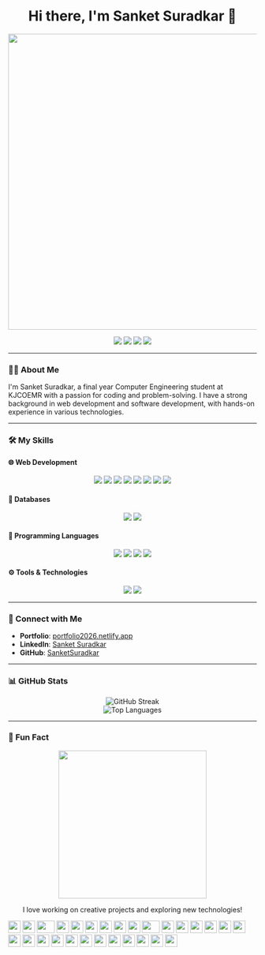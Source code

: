 <h1 align="center">Hi there, I'm Sanket Suradkar 👋</h1>

<p align="center"><a href="https://portfolio2026.netlify.app/">
<img src="https://user-images.githubusercontent.com/74038190/225813708-98b745f2-7d22-48cf-9150-083f1b00d6c9.gif" width="600" onclick> </a>
</p>

<p align="center">
  <a href="https://github.com/SanketSuradkar"><img src="https://img.shields.io/github/followers/SanketSuradkar?label=Follow&style=social"></a>
  <a href="https://www.linkedin.com/in/sanket-suradkar/"><img src="https://img.shields.io/badge/LinkedIn-blue?style=flat&logo=linkedin"></a>
  <a href="https://portfolio2026.netlify.app/"><img src="https://img.shields.io/badge/Portfolio-Visit-blue?style=flat&logo=internet-explorer"></a>
    <a href="https://github.com/SanketSuradkar"><img src="https://komarev.com/ghpvc/?username=SanketSuradkar&color=blue&style=flat"></a>

</p>


---

### 👨‍💻 About Me

I'm Sanket Suradkar, a final year Computer Engineering student at KJCOEMR with a passion for coding and problem-solving. I have a strong background in web development and software development, with hands-on experience in various technologies.

---

### 🛠️ My Skills 

#### 🌐 Web Development
<p align="center">
  <img src="https://img.shields.io/badge/-HTML5-E34F26?style=flat-square&logo=html5&logoColor=white" />
  <img src="https://img.shields.io/badge/-CSS3-1572B6?style=flat-square&logo=css3" />
  <img src="https://img.shields.io/badge/-JavaScript-F7DF1E?style=flat-square&logo=javascript&logoColor=black" />
  <img src="https://img.shields.io/badge/-React-61DAFB?style=flat-square&logo=react&logoColor=black" />
  <img src="https://img.shields.io/badge/-Django-092E20?style=flat-square&logo=django" />
  <img src="https://img.shields.io/badge/-Tailwind_CSS-38B2AC?style=flat-square&logo=tailwind-css&logoColor=white" />
  <img src="https://img.shields.io/badge/-Three.js-000000?style=flat-square&logo=three.js&logoColor=white" />
  <img src="https://img.shields.io/badge/-Vite-646CFF?style=flat-square&logo=vite&logoColor=white" />
</p>

#### 💾 Databases
<p align="center">
  <img src="https://img.shields.io/badge/-MySQL-4479A1?style=flat-square&logo=mysql&logoColor=white" />
  <img src="https://img.shields.io/badge/-MongoDB-47A248?style=flat-square&logo=mongodb&logoColor=white" />
</p>

#### 🚀 Programming Languages
<p align="center">
  <img src="https://img.shields.io/badge/-Python-3776AB?style=flat-square&logo=python&logoColor=white" />
  <img src="https://img.shields.io/badge/-C++-00599C?style=flat-square&logo=c%2B%2B&logoColor=white" />
  <img src="https://img.shields.io/badge/-Java-F09820?style=flat-square&logo=java&logoColor=white" />
  <img src="https://img.shields.io/badge/-JavaScript-F7DF1E?style=flat-square&logo=javascript&logoColor=black" />
</p>

#### ⚙️ Tools & Technologies
<p align="center">
  <img src="https://img.shields.io/badge/-Git-F05032?style=flat-square&logo=git&logoColor=white" />
  <img src="https://img.shields.io/badge/-VS_Code-007ACC?style=flat-square&logo=visual-studio-code&logoColor=white" />
</p>

---

### 🔗 Connect with Me

- **Portfolio**: [portfolio2026.netlify.app](https://portfolio2026.netlify.app/)
- **LinkedIn**: [Sanket Suradkar](https://www.linkedin.com/in/sanket-suradkar/)
- **GitHub**: [SanketSuradkar](https://github.com/SanketSuradkar)

---

### 📊 GitHub Stats

<p align="center">
<!-- <!--   <img src="https://github-readme-stats.vercel.app/api?username=SanketSuradkar&show_icons=true&theme=radical" alt="GitHub Stats" /> -->
  <img src="https://github-readme-streak-stats.herokuapp.com/?user=SanketSuradkar&theme=radical" alt="GitHub Streak" /> <br>
  <img src="https://github-readme-stats.vercel.app/api/top-langs/?username=SanketSuradkar&layout=compact&theme=radical" alt="Top Languages" />
</p>

---

### 🎨 Fun Fact

<p align="center">
  <img src="https://media.giphy.com/media/3ohhwytHcusSCXXOUg/giphy.gif" width="300"/>
</p>
<p align="center">I love working on creative projects and exploring new technologies!</p>
<div align="">
    <img src="https://cultofthepartyparrot.com/parrots/hd/githubparrot.gif" width="25" height="25"/>
    <img src="https://cultofthepartyparrot.com/flags/hd/iranparrot.gif" width="25" height="25"/>
    <img src="https://cultofthepartyparrot.com/parrots/asyncparrot.gif" width="36" height="25"/>
    <img src="https://cultofthepartyparrot.com/parrots/hd/60fpsparrot.gif" width="25" height="25"/>
    <img src="https://cultofthepartyparrot.com/parrots/hd/jumpingparrot.gif" width="25" height="25"/>
    <img src="https://cultofthepartyparrot.com/parrots/hd/opensourceparrot.gif" width="25" height="25"/>
    <img src="https://cultofthepartyparrot.com/parrots/hd/dealwithitnowparrot.gif" width="25" height="25"/>
    <img src="https://cultofthepartyparrot.com/parrots/hd/hypnoparrotlight.gif" width="25" height="25"/>
    <img src="https://cultofthepartyparrot.com/parrots/databaseparrot.gif" width="25" height="25"/>
    <img src="https://cultofthepartyparrot.com/parrots/fixparrot.gif" width="36" height="25"/>
    <img src="https://cultofthepartyparrot.com/parrots/hd/laptop_parrot.gif" width="25" height="25"/>
    <img src="https://cultofthepartyparrot.com/parrots/hd/spinningparrot.gif" width="25" height="25"/>
    <img src="https://cultofthepartyparrot.com/parrots/hd/levitationparrot.gif" width="25" height="25"/>
    <img src="https://cultofthepartyparrot.com/parrots/hd/meldparrot.gif" width="25" height="25"/>
    <img src="https://cultofthepartyparrot.com/parrots/slomoparrot.gif" width="25" height="25"/>
    <img src="https://cultofthepartyparrot.com/parrots/hd/moonwalkingparrot.gif" width="25" height="25"/>
    <img src="https://cultofthepartyparrot.com/parrots/hd/stableparrot.gif" width="25" height="25"/>
    <img src="https://cultofthepartyparrot.com/parrots/hd/scienceparrot.gif" width="25" height="25"/>
    <img src="https://cultofthepartyparrot.com/parrots/hd/pirateparrot.gif" width="25" height="25"/>
    <img src="https://cultofthepartyparrot.com/parrots/hd/footballparrot.gif" width="25" height="25"/>
    <img src="https://cultofthepartyparrot.com/parrots/hd/illuminatiparrot.gif" width="25" height="25"/>
    <img src="https://cultofthepartyparrot.com/parrots/hd/hypnoparrotdark.gif" width="25" height="25"/>
    <img src="https://cultofthepartyparrot.com/parrots/hd/moonwalkingparrot.gif" width="25" height="25"/>
    <img src="https://cultofthepartyparrot.com/parrots/hd/stableparrot.gif" width="25" height="25"/>
    <img src="https://cultofthepartyparrot.com/parrots/hd/scienceparrot.gif" width="25" height="25"/>
    <img src="https://cultofthepartyparrot.com/parrots/hd/pirateparrot.gif" width="25" height="25"/>
    <img src="https://cultofthepartyparrot.com/parrots/hd/footballparrot.gif" width="25" height="25"/>
    <img src="https://cultofthepartyparrot.com/parrots/hd/illuminatiparrot.gif" width="25" height="25"/>

</div>
